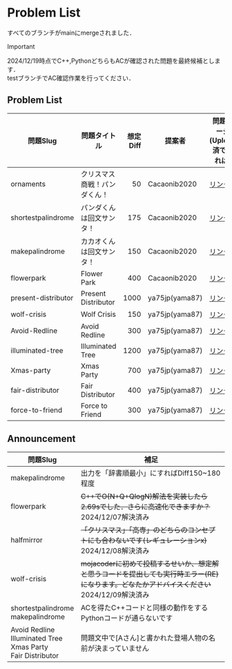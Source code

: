 # Problem List

すべてのブランチがmainにmergeされました．
> [!important]
> 2024/12/19時点でC++,PythonどちらもACが確認された問題を最終候補とします．  
> testブランチでAC確認作業を行ってください．

## Problem List

| 問題Slug | 問題タイトル | 想定Diff | 提案者 | 問題ページ(Upload済であれば) | C++<br>AC | Python<br>AC |
| - | - | -: | - | - | :-: | :-: |
| ornaments | クリスマス商戦！パンダくん！ | 50 | Cacaonib2020 | [リンク](https://mojacoder.app/users/CacaoNiB/problems/ornaments) | o | o |
| shortestpalindrome | パンダくんは回文サンタ！ | 175 | Cacaonib2020 | [リンク](https://mojacoder.app/users/CacaoNiB/problems/shortestpalindrome) | o |  |
| makepalindrome | カカオくんは回文サンタ！ | 150 | Cacaonib2020 | [リンク](https://mojacoder.app/users/CacaoNiB/problems/makepalindrome) | o |  |
| flowerpark | Flower Park | 400 | Cacaonib2020 | [リンク](https://mojacoder.app/users/CacaoNiB/problems/flowerpark) | o | o |
| present-distributor | Present Distributor | 1000 | ya75jp(yama87) | [リンク](https://mojacoder.app/users/ya75jp/problems/present-distributor) | o |  |
| wolf-crisis | Wolf Crisis | 150 | ya75jp(yama87) | [リンク](https://mojacoder.app/users/ya75jp/problems/wolf-crisis) | o |  |
| Avoid-Redline | Avoid Redline | 300 | ya75jp(yama87) | [リンク](https://mojacoder.app/users/ya75jp/problems/Avoid-Redline) | o |  |
| illuminated-tree | Illuminated Tree | 1200 | ya75jp(yama87) | [リンク](https://mojacoder.app/users/ya75jp/problems/illuminated-tree) | o |  |
| Xmas-party | Xmas Party | 700 | ya75jp(yama87) | [リンク](https://mojacoder.app/users/ya75jp/problems/Xmas-party) | o |  |
| fair-distributor | Fair Distributor | 400 | ya75jp(yama87) | [リンク](https://mojacoder.app/users/ya75jp/problems/fair-distributor) | o |  |
| force-to-friend | Force to Friend | 300 | ya75jp(yama87) | [リンク](https://mojacoder.app/users/ya75jp/problems/force-to-friend) | o |  |


## Announcement

| 問題Slug  | 補足 |
| - | - |
| makepalindrome | 出力を「辞書順最小」にすればDiff150~180程度 |
| flowerpark | ~~C++でO(N+Q+QlogN)解法を実装したら2.69sでした．さらに高速化できますか？~~ 2024/12/07解決済み|
| halfmirror | ~~「クリスマス」「高専」のどちらのコンセプトにも合わないです(レギュレーションx)~~ 2024/12/08解決済み |
| wolf-crisis | ~~mojacoderに初めて投稿するせいか、想定解と思うコードを提出しても実行時エラー(RE)になります。どなたかアドバイスください~~ 2024/12/09解決済み |
| shortestpalindrome<br>makepalindrome | ACを得たC++コードと同様の動作をするPythonコードが通らないです |
| Avoid Redline<br>Illuminated Tree<br>Xmas Party<br>Fair Distributor | 問題文中で[Aさん]と書かれた登場人物の名前が決まっていません |
